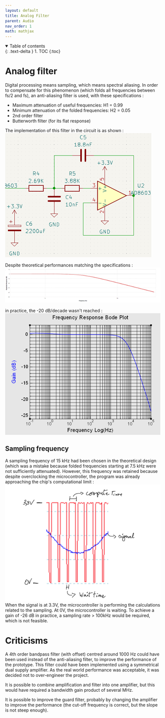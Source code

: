 ```yaml
---
layout: default
title: Analog Filter
parent: Audio
nav_order: 1
math: mathjax
---
```


<details open markdown="block">
  <summary>
    Table of contents
  </summary>
  {: .text-delta }
1. TOC
{:toc}
</details>

# Analog filter

Digital processing means sampling, which means spectral aliasing. In order to compensate for this phenomenon (which folds all frequencies between fs/2 and fs), an anti-aliasing filter is used, with these specifications :  
- Maximum attenuation of useful frequencies: H1 = 0.99
- Minimum attenuation of the folded frequencies: H2 = 0.05
- 2nd order filter
- Butterworth filter (for its flat response)  

The implementation of this filter in the circuit is as shown :  
![image](../assets/images/audio/filter_circuit.png)  

Despite theoretical performances matching the specifications :  
![image](../assets/images/audio/analog_theoretical.png)  

in practice, the -20 dB/decade wasn't reached :  
![image](../assets/images/audio/analog_real.png)  

## Sampling frequency

A sampling frequency of 15 kHz had been chosen in the theoretical design (which was a mistake because folded frequencies starting at 7.5 kHz were not sufficiently attenuated). However, this frequency was retained because despite overclocking the microcontroller, the program was already approaching the chip's computational limit :  
![image](../assets/images/audio/sampling.png)  
When the signal is at 3.3V, the microcontroller is performing the calculations related to the sampling. At 0V, the microcontroller is waiting. To achieve a gain of -26 dB in practice, a sampling rate > 100kHz would be required, which is not feasible.

# Criticisms
A 4th order bandpass filter (with offset) centred around 1000 Hz could have been used instead of the anti-aliasing filter, to improve the performance of the prototype. This filter could have been implemented using a symmetrical dual supply amplifier. As the real world performance was acceptable, it was decided not to over-engineer the project.  

It is possible to combine amplification and filter into one amplifier, but this would have required a bandwidth gain product of several MHz.  

It is possible to improve the guard filter, probably by changing the amplifier to improve the performance (the cut-off frequency is correct, but the slope is not steep enough).
